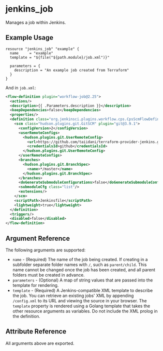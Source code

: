 ---
---

# jenkins_job

Manages a job within Jenkins.

## Example Usage

```hcl
resource "jenkins_job" "example" {
  name     = "example"
  template = "${file("${path.module}/job.xml")}"

  parameters = {
    description = "An example job created from Terraform"
  }
}
```

And in `job.xml`:

```xml
<flow-definition plugin="workflow-job@2.25">
  <actions/>
  <description>{{ .Parameters.description }}</description>
  <keepDependencies>false</keepDependencies>
  <properties/>
  <definition class="org.jenkinsci.plugins.workflow.cps.CpsScmFlowDefinition" plugin="workflow-cps@2.59">
    <scm class="hudson.plugins.git.GitSCM" plugin="git@3.9.1">
      <configVersion>2</configVersion>
      <userRemoteConfigs>
        <hudson.plugins.git.UserRemoteConfig>
          <url>https://github.com/taiidani/terraform-provider-jenkins.git</url>
          <credentialsId>github</credentialsId>
        </hudson.plugins.git.UserRemoteConfig>
      </userRemoteConfigs>
      <branches>
        <hudson.plugins.git.BranchSpec>
          <name>*/master</name>
        </hudson.plugins.git.BranchSpec>
      </branches>
      <doGenerateSubmoduleConfigurations>false</doGenerateSubmoduleConfigurations>
      <submoduleCfg class="list"/>
      <extensions/>
    </scm>
    <scriptPath>Jenkinsfile</scriptPath>
    <lightweight>true</lightweight>
  </definition>
  <triggers/>
  <disabled>false</disabled>
</flow-definition>
```

## Argument Reference

The following arguments are supported:

* `name` - (Required) The name of the job being created. If creating in a subfolder separate folder names with `/`, such as `parent/child`. This name cannot be changed once the job has been created, and all parent folders must be created in advance.
* `parameters` - (Optional) A map of string values that are passed into the template for rendering.
* `template` - (Required) A Jenkins-compatible XML template to describe the job. You can retrieve an existing jobs' XML by appending `/config.xml` to its URL and viewing the source in your browser. The `template` property is rendered using a Golang template that takes the other resource arguments as variables. Do not include the XML prolog in the definition.

## Attribute Reference

All arguments above are exported.
